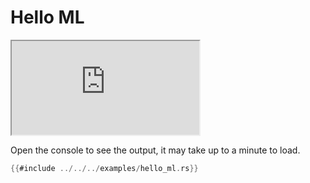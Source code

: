 # Hello ML

<iframe src="https://storage.googleapis.com/beet-examples/hello_ml/index.html" allowTransparency="true"></iframe>

Open the console to see the output, it may take up to a minute to load.

```rust
{{#include ../../../examples/hello_ml.rs}}
```